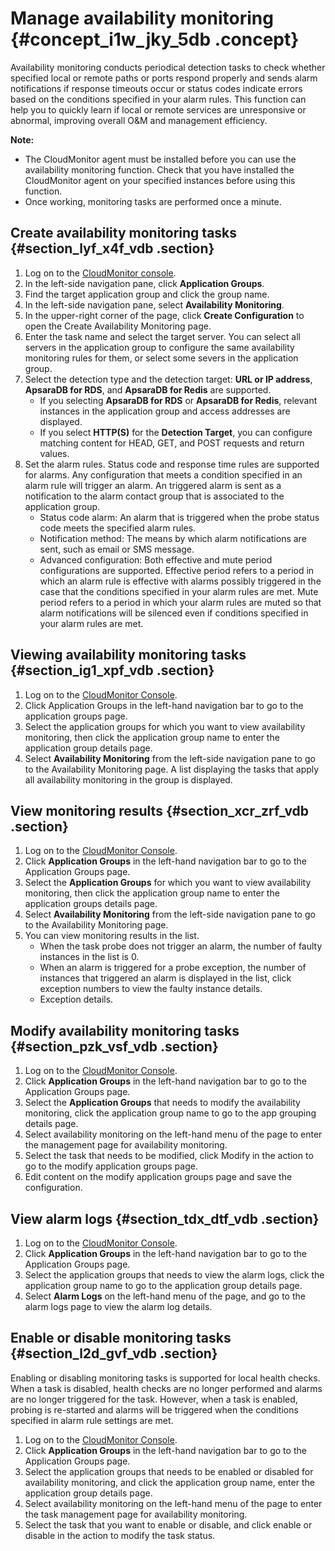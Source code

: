 # Manage availability monitoring {#concept_i1w_jky_5db .concept}

Availability monitoring conducts periodical detection tasks to check whether specified local or remote paths or ports respond properly and sends alarm notifications if response timeouts occur or status codes indicate errors based on the conditions specified in your alarm rules. This function can help you to quickly learn if local or remote services are unresponsive or abnormal, improving overall O&M and management efficiency.

**Note:** 

-   The CloudMonitor agent must be installed before you can use the availability monitoring function. Check that you have installed the CloudMonitor agent on your specified instances before using this function.
-   Once working, monitoring tasks are performed once a minute.

## Create availability monitoring tasks {#section_lyf_x4f_vdb .section}

1.  Log on to the [CloudMonitor console](https://partners-intl.console.aliyun.com/#/cms).
2.  In the left-side navigation pane, click **Application Groups**.
3.  Find the target application group and click the group name.
4.  In the left-side navigation pane, select **Availability Monitoring**.
5.  In the upper-right corner of the page, click **Create Configuration** to open the Create Availability Monitoring page.
6.  Enter the task name and select the target server. You can select all servers in the application group to configure the same availability monitoring rules for them, or select some severs in the application group.
7.  Select the detection type and the detection target: **URL or IP address**, **ApsaraDB for RDS**, and **ApsaraDB for Redis** are supported.
    -   If you selecting **ApsaraDB for RDS** or **ApsaraDB for Redis**, relevant instances in the application group and access addresses are displayed.
    -   If you select **HTTP\(S\)** for the **Detection Target**, you can configure matching content for HEAD, GET, and POST requests and return values.
8.  Set the alarm rules. Status code and response time rules are supported for alarms. Any configuration that meets a condition specified in an alarm rule will trigger an alarm. An triggered alarm is sent as a notification to the alarm contact group that is associated to the application group.
    -   Status code alarm: An alarm that is triggered when the probe status code meets the specified alarm rules.
    -   Notification method: The means by which alarm notifications are sent, such as email or SMS message.
    -   Advanced configuration: Both effective and mute period configurations are supported. Effective period refers to a period in which an alarm rule is effective with alarms possibly triggered in the case that the conditions specified in your alarm rules are met. Mute period refers to a period in which your alarm rules are muted so that alarm notifications will be silenced even if conditions specified in your alarm rules are met.

## Viewing availability monitoring tasks {#section_ig1_xpf_vdb .section}

1.  Log on to the [CloudMonitor Console](https://partners-intl.console.aliyun.com/#/cms).
2.  Click Application Groups in the left-hand navigation bar to go to the application groups page.
3.  Select the application groups for which you want to view availability monitoring, then click the application group name to enter the application group details page.
4.  Select **Availability Monitoring** from the left-side navigation pane to go to the Availability Monitoring page. A list displaying the tasks that apply all availability monitoring in the group is displayed.

## View monitoring results {#section_xcr_zrf_vdb .section}

1.  Log on to the [CloudMonitor Console](https://partners-intl.console.aliyun.com/#/cms).
2.  Click **Application Groups** in the left-hand navigation bar to go to the Application Groups page.
3.  Select the **Application Groups** for which you want to view availability monitoring, then click the application group name to enter the application groups details page.
4.  Select **Availability Monitoring** from the left-side navigation pane to go to the Availability Monitoring page.
5.  You can view monitoring results in the list.
    -   When the task probe does not trigger an alarm, the number of faulty instances in the list is 0.
    -   When an alarm is triggered for a probe exception, the number of instances that triggered an alarm is displayed in the list, click exception numbers to view the faulty instance details.
    -   Exception details.

## Modify availability monitoring tasks {#section_pzk_vsf_vdb .section}

1.  Log on to the [CloudMonitor Console](https://partners-intl.console.aliyun.com/#/cms).
2.  Click **Application Groups** in the left-hand navigation bar to go to the Application Groups page.
3.  Select the **Application Groups** that needs to modify the availability monitoring, click the application group name to go to the app grouping details page.
4.  Select availability monitoring on the left-hand menu of the page to enter the management page for availability monitoring.
5.  Select the task that needs to be modified, click Modify in the action to go to the modify application groups page.
6.  Edit content on the modify application groups page and save the configuration.

## View alarm logs {#section_tdx_dtf_vdb .section}

1.  Log on to the [CloudMonitor Console](https://partners-intl.console.aliyun.com/#/cms).
2.  Click **Application Groups** in the left-hand navigation bar to go to the Application Groups page.
3.  Select the application groups that needs to view the alarm logs, click the application group name to go to the application group details page.
4.  Select **Alarm Logs** on the left-hand menu of the page, and go to the alarm logs page to view the alarm log details.

## Enable or disable monitoring tasks {#section_l2d_gvf_vdb .section}

Enabling or disabling monitoring tasks is supported for local health checks. When a task is disabled, health checks are no longer performed and alarms are no longer triggered for the task. However, when a task is enabled, probing is re-started and alarms will be triggered when the conditions specified in alarm rule settings are met.

1.  Log on to the [CloudMonitor Console](https://partners-intl.console.aliyun.com/#/cms).
2.  Click **Application Groups** in the left-hand navigation bar to go to the Application Groups page.
3.  Select the application groups that needs to be enabled or disabled for availability monitoring, and click the application group name, enter the application group details page.
4.  Select availability monitoring on the left-hand menu of the page to enter the task management page for availability monitoring.
5.  Select the task that you want to enable or disable, and click enable or disable in the action to modify the task status.

